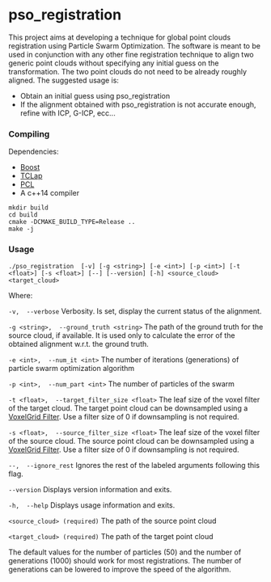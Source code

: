 # pso_registration
This project aims at developing a technique for global point clouds registration using Particle Swarm Optimization. The software is meant to be used in conjunction with any other fine registration technique to align two generic point clouds without specifying any initial guess on the transformation. The two point clouds do not need to be already roughly aligned. The suggested usage is:
 - Obtain an initial guess using pso_registration
 - If the alignment obtained with pso_registration is not accurate enough, refine with ICP, G-ICP, ecc...

### Compiling ###
Dependencies:
 - [Boost](https://www.boost.org/)
 - [TCLap](http://tclap.sourceforge.net/)
 - [PCL](http://pointclouds.org/)
 - A c++14 compiler
```
mkdir build
cd build
cmake -DCMAKE_BUILD_TYPE=Release ..
make -j
```

### Usage ###
   `./pso_registration  [-v] [-g <string>] [-e <int>] [-p <int>] [-t
                       <float>] [-s <float>] [--] [--version] [-h] <source_cloud>
                       <target_cloud>`
                       
Where: 

   `-v,  --verbose` 
      Verbosity. Is set, display the current status of the alignment.

   `-g <string>,  --ground_truth <string>`
   The path of the ground truth for the source cloud, if available. It is used only to calculate the error of the obtained  alignment w.r.t. the ground truth.

   `-e <int>,  --num_it <int>`
     The number of iterations (generations) of particle swarm optimization algorithm

   `-p <int>,  --num_part <int>`
     The number of particles of the swarm

   `-t <float>,  --target_filter_size <float>`
     The leaf size of the voxel filter of the target cloud. The target point cloud can be downsampled using a [VoxelGrid Filter](http://pointclouds.org/documentation/tutorials/voxel_grid.php). Use a filter size of 0 if downsampling is not required.

   `-s <float>,  --source_filter_size <float>`
     The leaf size of the voxel filter of the source cloud. The source point cloud can be downsampled using a [VoxelGrid Filter](http://pointclouds.org/documentation/tutorials/voxel_grid.php). Use a filter size of 0 if downsampling is not required.

   `--,  --ignore_rest`
     Ignores the rest of the labeled arguments following this flag.

   `--version`
     Displays version information and exits.

   `-h,  --help`
     Displays usage information and exits.

   `<source_cloud>
     (required)`  The path of the source point cloud

   `<target_cloud>
     (required)`  The path of the target point cloud

The default values for the number of particles (50) and the number of generations (1000) should work for most registrations. The number of generations can be lowered to improve the speed of the algorithm.
